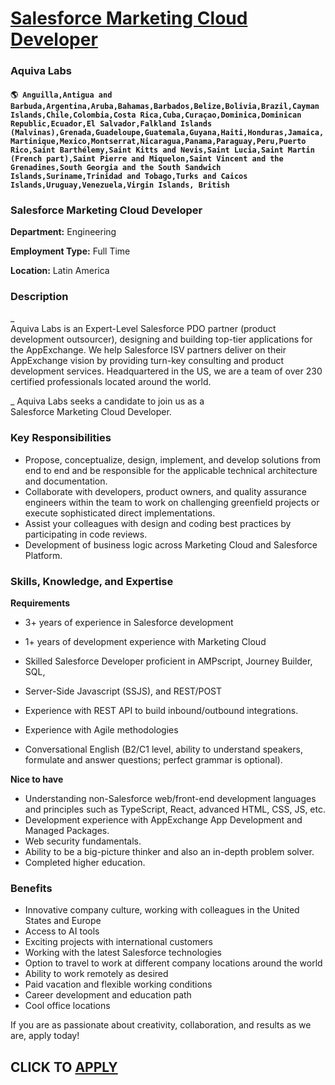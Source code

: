 # [Salesforce Marketing Cloud Developer](https://www.remotewlb.com/apply/salesforce-marketing-cloud-developer-66702)  
### Aquiva Labs  
#### `🌎 Anguilla,Antigua and Barbuda,Argentina,Aruba,Bahamas,Barbados,Belize,Bolivia,Brazil,Cayman Islands,Chile,Colombia,Costa Rica,Cuba,Curaçao,Dominica,Dominican Republic,Ecuador,El Salvador,Falkland Islands (Malvinas),Grenada,Guadeloupe,Guatemala,Guyana,Haiti,Honduras,Jamaica,Martinique,Mexico,Montserrat,Nicaragua,Panama,Paraguay,Peru,Puerto Rico,Saint Barthélemy,Saint Kitts and Nevis,Saint Lucia,Saint Martin (French part),Saint Pierre and Miquelon,Saint Vincent and the Grenadines,South Georgia and the South Sandwich Islands,Suriname,Trinidad and Tobago,Turks and Caicos Islands,Uruguay,Venezuela,Virgin Islands, British`  

### Salesforce Marketing Cloud Developer

 **Department:** Engineering

 **Employment Type:** Full Time

 **Location:** Latin America

### Description

 _  
Aquiva Labs is an Expert-Level Salesforce PDO partner (product development outsourcer), designing and building top-tier applications for the AppExchange. We help Salesforce ISV partners deliver on their AppExchange vision by providing turn-key consulting and product development services. Headquartered in the US, we are a team of over 230 certified professionals located around the world.  
  
_ Aquiva Labs seeks a candidate to join us as a  
Salesforce Marketing Cloud Developer.  

### Key Responsibilities

  * Propose, conceptualize, design, implement, and develop solutions from end to end and be responsible for the applicable technical architecture and documentation. 
  * Collaborate with developers, product owners, and quality assurance engineers within the team to work on challenging greenfield projects or execute sophisticated direct implementations. 
  * Assist your colleagues with design and coding best practices by participating in code reviews. 
  * Development of business logic across Marketing Cloud and Salesforce Platform.

  

### Skills, Knowledge, and Expertise

 **Requirements**

  * 3+ years of experience in Salesforce development   
  

  * 1+ years of development experience with Marketing Cloud   
  

  * Skilled Salesforce Developer proficient in AMPscript, Journey Builder, SQL,   
  

  * Server-Side Javascript (SSJS), and REST/POST   
  

  * Experience with REST API to build inbound/outbound integrations.   
  

  * Experience with Agile methodologies   
  

  * Conversational English (B2/C1 level, ability to understand speakers, formulate and answer questions; perfect grammar is optional). 

**Nice to have**

  * Understanding non-Salesforce web/front-end development languages and principles such as TypeScript, React, advanced HTML, CSS, JS, etc. 
  * Development experience with AppExchange App Development and Managed Packages.
  * Web security fundamentals. 
  * Ability to be a big-picture thinker and also an in-depth problem solver.
  * Completed higher education.

  

### Benefits

  * Innovative company culture, working with colleagues in the United States and Europe 
  * Access to AI tools 
  * Exciting projects with international customers 
  * Working with the latest Salesforce technologies 
  * Option to travel to work at different company locations around the world 
  * Ability to work remotely as desired 
  * Paid vacation and flexible working conditions 
  * Career development and education path 
  * Cool office locations 

If you are as passionate about creativity, collaboration, and results as we are, apply today!  
  
## CLICK TO [APPLY](https://www.remotewlb.com/apply/salesforce-marketing-cloud-developer-66702)

